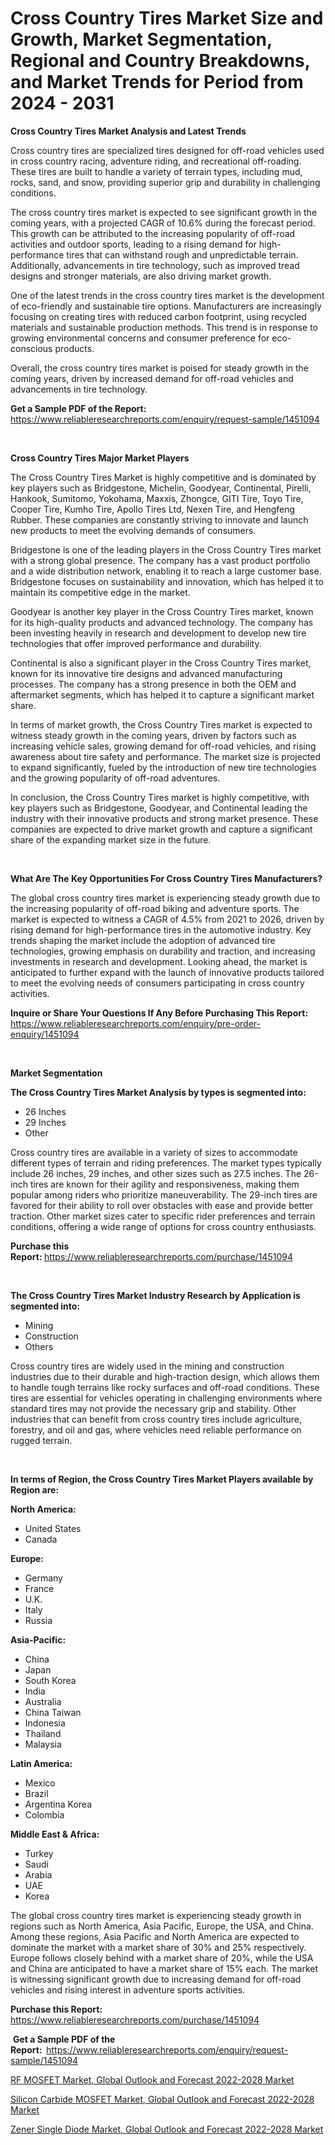<p><h1>Cross Country Tires Market Size and Growth, Market Segmentation, Regional and Country Breakdowns, and Market Trends for Period from 2024 -  2031</h1></p><p><strong>Cross Country Tires Market Analysis and Latest Trends</strong></p>
<p><p>Cross country tires are specialized tires designed for off-road vehicles used in cross country racing, adventure riding, and recreational off-roading. These tires are built to handle a variety of terrain types, including mud, rocks, sand, and snow, providing superior grip and durability in challenging conditions.</p><p>The cross country tires market is expected to see significant growth in the coming years, with a projected CAGR of 10.6% during the forecast period. This growth can be attributed to the increasing popularity of off-road activities and outdoor sports, leading to a rising demand for high-performance tires that can withstand rough and unpredictable terrain. Additionally, advancements in tire technology, such as improved tread designs and stronger materials, are also driving market growth.</p><p>One of the latest trends in the cross country tires market is the development of eco-friendly and sustainable tire options. Manufacturers are increasingly focusing on creating tires with reduced carbon footprint, using recycled materials and sustainable production methods. This trend is in response to growing environmental concerns and consumer preference for eco-conscious products.</p><p>Overall, the cross country tires market is poised for steady growth in the coming years, driven by increased demand for off-road vehicles and advancements in tire technology.</p></p>
<p><strong>Get a Sample PDF of the Report:&nbsp;</strong> <a href="https://www.reliableresearchreports.com/enquiry/request-sample/1451094">https://www.reliableresearchreports.com/enquiry/request-sample/1451094</a></p>
<p>&nbsp;</p>
<p><strong>Cross Country Tires Major Market Players</strong></p>
<p><p>The Cross Country Tires Market is highly competitive and is dominated by key players such as Bridgestone, Michelin, Goodyear, Continental, Pirelli, Hankook, Sumitomo, Yokohama, Maxxis, Zhongce, GITI Tire, Toyo Tire, Cooper Tire, Kumho Tire, Apollo Tires Ltd, Nexen Tire, and Hengfeng Rubber. These companies are constantly striving to innovate and launch new products to meet the evolving demands of consumers.</p><p>Bridgestone is one of the leading players in the Cross Country Tires market with a strong global presence. The company has a vast product portfolio and a wide distribution network, enabling it to reach a large customer base. Bridgestone focuses on sustainability and innovation, which has helped it to maintain its competitive edge in the market.</p><p>Goodyear is another key player in the Cross Country Tires market, known for its high-quality products and advanced technology. The company has been investing heavily in research and development to develop new tire technologies that offer improved performance and durability.</p><p>Continental is also a significant player in the Cross Country Tires market, known for its innovative tire designs and advanced manufacturing processes. The company has a strong presence in both the OEM and aftermarket segments, which has helped it to capture a significant market share.</p><p>In terms of market growth, the Cross Country Tires market is expected to witness steady growth in the coming years, driven by factors such as increasing vehicle sales, growing demand for off-road vehicles, and rising awareness about tire safety and performance. The market size is projected to expand significantly, fueled by the introduction of new tire technologies and the growing popularity of off-road adventures.</p><p>In conclusion, the Cross Country Tires market is highly competitive, with key players such as Bridgestone, Goodyear, and Continental leading the industry with their innovative products and strong market presence. These companies are expected to drive market growth and capture a significant share of the expanding market size in the future.</p></p>
<p>&nbsp;</p>
<p><strong>What Are The Key Opportunities For Cross Country Tires Manufacturers?</strong></p>
<p><p>The global cross country tires market is experiencing steady growth due to the increasing popularity of off-road biking and adventure sports. The market is expected to witness a CAGR of 4.5% from 2021 to 2026, driven by rising demand for high-performance tires in the automotive industry. Key trends shaping the market include the adoption of advanced tire technologies, growing emphasis on durability and traction, and increasing investments in research and development. Looking ahead, the market is anticipated to further expand with the launch of innovative products tailored to meet the evolving needs of consumers participating in cross country activities.</p></p>
<p><strong>Inquire or Share Your Questions If Any Before Purchasing This Report:</strong> <a href="https://www.reliableresearchreports.com/enquiry/pre-order-enquiry/1451094">https://www.reliableresearchreports.com/enquiry/pre-order-enquiry/1451094</a></p>
<p>&nbsp;</p>
<p><strong>Market Segmentation</strong></p>
<p><strong>The Cross Country Tires Market Analysis by types is segmented into:</strong></p>
<p><ul><li>26 Inches</li><li>29 Inches</li><li>Other</li></ul></p>
<p><p>Cross country tires are available in a variety of sizes to accommodate different types of terrain and riding preferences. The market types typically include 26 inches, 29 inches, and other sizes such as 27.5 inches. The 26-inch tires are known for their agility and responsiveness, making them popular among riders who prioritize maneuverability. The 29-inch tires are favored for their ability to roll over obstacles with ease and provide better traction. Other market sizes cater to specific rider preferences and terrain conditions, offering a wide range of options for cross country enthusiasts.</p></p>
<p><strong>Purchase this Report:&nbsp;</strong><a href="https://www.reliableresearchreports.com/purchase/1451094">https://www.reliableresearchreports.com/purchase/1451094</a></p>
<p>&nbsp;</p>
<p><strong>The Cross Country Tires Market Industry Research by Application is segmented into:</strong></p>
<p><ul><li>Mining</li><li>Construction</li><li>Others</li></ul></p>
<p><p>Cross country tires are widely used in the mining and construction industries due to their durable and high-traction design, which allows them to handle tough terrains like rocky surfaces and off-road conditions. These tires are essential for vehicles operating in challenging environments where standard tires may not provide the necessary grip and stability. Other industries that can benefit from cross country tires include agriculture, forestry, and oil and gas, where vehicles need reliable performance on rugged terrain.</p></p>
<p>&nbsp;</p>
<p><strong>In terms of Region, the Cross Country Tires Market Players available by Region are:</strong></p>
<p>
    <p> <strong> North America: </strong>
        <ul>
            <li>United States</li>
            <li>Canada</li>
        </ul>
        </p> 
    <p> <strong> Europe: </strong>
        <ul>
            <li>Germany</li>
            <li>France</li>
            <li>U.K.</li>
            <li>Italy</li>
            <li>Russia</li>
        </ul>
        </p> 
    <p> <strong> Asia-Pacific: </strong>
        <ul>
            <li>China</li>
            <li>Japan</li>
            <li>South Korea</li>
            <li>India</li>
            <li>Australia</li>
            <li>China Taiwan</li>
            <li>Indonesia</li>
            <li>Thailand</li>
            <li>Malaysia</li>
        </ul>
        </p> 
    <p> <strong> Latin America: </strong>
        <ul>
            <li>Mexico</li>
            <li>Brazil</li>
            <li>Argentina Korea</li>
            <li>Colombia</li>
        </ul>
        </p> 
    <p> <strong> Middle East & Africa: </strong>
        <ul>
            <li>Turkey</li>
            <li>Saudi</li>
            <li>Arabia</li>
            <li>UAE</li>
            <li>Korea</li>
        </ul>
    </p>
    </p>
<p><p>The global cross country tires market is experiencing steady growth in regions such as North America, Asia Pacific, Europe, the USA, and China. Among these regions, Asia Pacific and North America are expected to dominate the market with a market share of 30% and 25% respectively. Europe follows closely behind with a market share of 20%, while the USA and China are anticipated to have a market share of 15% each. The market is witnessing significant growth due to increasing demand for off-road vehicles and rising interest in adventure sports activities.</p></p>
<p><strong>Purchase this Report: </strong><a href="https://www.reliableresearchreports.com/purchase/1451094">https://www.reliableresearchreports.com/purchase/1451094</a></p>
<p>&nbsp;<strong>Get a Sample PDF of the Report:&nbsp;&nbsp;</strong><a href="https://www.reliableresearchreports.com/enquiry/request-sample/1451094">https://www.reliableresearchreports.com/enquiry/request-sample/1451094</a></p>
<p><strong></strong></p>
<p><p><a href="https://view.publitas.com/reportprime-1/rf-mosfet-market-global-outlook-and-forecast-2022-2028-market-size-2023-2030-global-industrial-analysis-key-geographical-regions-market-share-top-key-players-product-types-and-forecast-research-report/">RF MOSFET Market, Global Outlook and Forecast 2022-2028 Market</a></p><p><a href="https://view.publitas.com/reportprime-1/decoding-the-silicon-carbide-mosfet-market-global-outlook-and-forecast-2022-2028-market-a-deep-dive-into-the-latest-market-trends-market-segmentation-and-competitive-analysis/">Silicon Carbide MOSFET Market, Global Outlook and Forecast 2022-2028 Market</a></p><p><a href="https://view.publitas.com/reportprime-1/zener-single-diode-market-global-outlook-and-forecast-2022-2028-market-size-growth-and-forecast-from-2023-2030/">Zener Single Diode Market, Global Outlook and Forecast 2022-2028 Market</a></p></p>